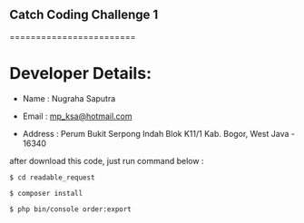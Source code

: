 ## Catch Coding Challenge 1
========================

Developer Details:
==================
 * Name : Nugraha Saputra
 
 * Email : mp_ksa@hotmail.com
 
 * Address : Perum Bukit Serpong Indah Blok K11/1 Kab. Bogor, West Java - 16340

after download this code, just run command below :

```
$ cd readable_request

$ composer install

$ php bin/console order:export

```